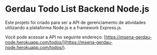 # Gerdau Todo List Backend Node.js

Este projeto foi criado para ser a API de gerenciamento de atividades utilizando a plataforma Node.js e a framework Express.js.

Você pode acessar a API no seguinte endereço: [https://msena-gerdau-node.herokuapp.com/todos/](https://msena-gerdau-node.herokuapp.com/todos/).